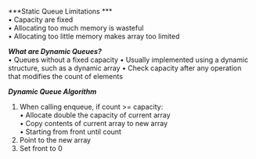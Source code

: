 ***Static Queue Limitations ***   
• Capacity are fixed    
• Allocating too much memory is wasteful    
• Allocating too little memory makes array too limited 
 
***What are Dynamic Queues?***  
• Queues without a fixed capacity
• Usually implemented using a dynamic structure, such as a dynamic array
• Check capacity after any operation that modifies the count of elements


***Dynamic Queue Algorithm***   
1. When calling enqueue, if count >= capacity:  
    • Allocate double the capacity of current array      
    • Copy contents of current array to new array           
    • Starting from front until count           
2. Point to the new array
3. Set front to 0
